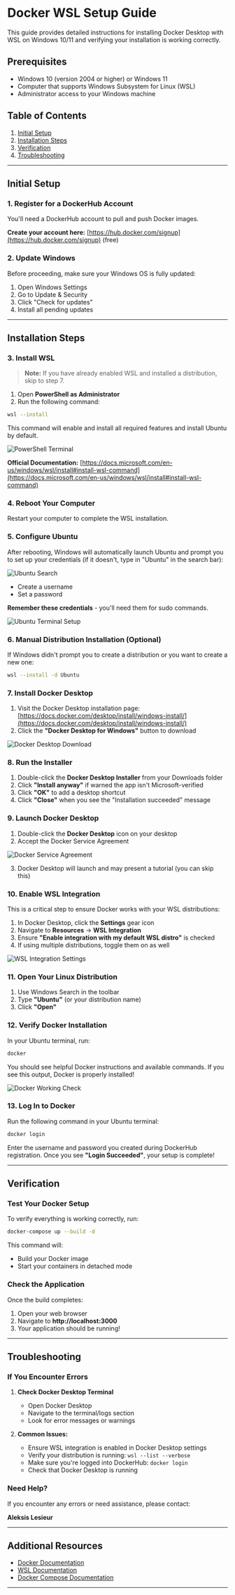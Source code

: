 # Docker WSL Setup Guide

This guide provides detailed instructions for installing Docker Desktop with WSL on Windows 10/11 and verifying your installation is working correctly.

## Prerequisites

- Windows 10 (version 2004 or higher) or Windows 11
- Computer that supports Windows Subsystem for Linux (WSL)
- Administrator access to your Windows machine

## Table of Contents

1. [Initial Setup](#initial-setup)
2. [Installation Steps](#installation-steps)
3. [Verification](#verification)
4. [Troubleshooting](#troubleshooting)

---

## Initial Setup

### 1. Register for a DockerHub Account

You'll need a DockerHub account to pull and push Docker images.

**Create your account here:** [https://hub.docker.com/signup](https://hub.docker.com/signup) (free)

### 2. Update Windows

Before proceeding, make sure your Windows OS is fully updated:

1. Open Windows Settings
2. Go to Update & Security
3. Click "Check for updates"
4. Install all pending updates

---

## Installation Steps

### 3. Install WSL

> **Note:** If you have already enabled WSL and installed a distribution, skip to step 7.

1. Open **PowerShell as Administrator**
2. Run the following command:

```bash
wsl --install
```

This command will enable and install all required features and install Ubuntu by default.

![PowerShell Terminal](images/powershell_terminal.webp)

**Official Documentation:** [https://docs.microsoft.com/en-us/windows/wsl/install#install-wsl-command](https://docs.microsoft.com/en-us/windows/wsl/install#install-wsl-command)

### 4. Reboot Your Computer

Restart your computer to complete the WSL installation.

### 5. Configure Ubuntu

After rebooting, Windows will automatically launch Ubuntu and prompt you to set up your credentials (if it doesn't, type in "Ubuntu" in the search bar):

![Ubuntu Search](images/open_distro.png)

- Create a username
- Set a password

**Remember these credentials** - you'll need them for sudo commands.

![Ubuntu Terminal Setup](images/ubuntu_terminal.webp)

### 6. Manual Distribution Installation (Optional)

If Windows didn't prompt you to create a distribution or you want to create a new one:

```bash
wsl --install -d Ubuntu
```

### 7. Install Docker Desktop

1. Visit the Docker Desktop installation page: [https://docs.docker.com/desktop/install/windows-install/](https://docs.docker.com/desktop/install/windows-install/)
2. Click the **"Docker Desktop for Windows"** button to download

![Docker Desktop Download](images/docker_desktop_download.webp)

### 8. Run the Installer

1. Double-click the **Docker Desktop Installer** from your Downloads folder
2. Click **"Install anyway"** if warned the app isn't Microsoft-verified
3. Click **"OK"** to add a desktop shortcut
4. Click **"Close"** when you see the "Installation succeeded" message

### 9. Launch Docker Desktop

1. Double-click the **Docker Desktop** icon on your desktop
2. Accept the Docker Service Agreement

![Docker Service Agreement](images/docker_service_agreement.webp)

3. Docker Desktop will launch and may present a tutorial (you can skip this)

### 10. Enable WSL Integration

This is a critical step to ensure Docker works with your WSL distributions:

1. In Docker Desktop, click the **Settings** gear icon
2. Navigate to **Resources** → **WSL Integration**
3. Ensure **"Enable integration with my default WSL distro"** is checked
4. If using multiple distributions, toggle them on as well

![WSL Integration Settings](images/wsl_integration.webp)

### 11. Open Your Linux Distribution

1. Use Windows Search in the toolbar
2. Type **"Ubuntu"** (or your distribution name)
3. Click **"Open"**

### 12. Verify Docker Installation

In your Ubuntu terminal, run:

```bash
docker
```

You should see helpful Docker instructions and available commands. If you see this output, Docker is properly installed!

![Docker Working Check](images/check_docker_is_working.webp)

### 13. Log In to Docker

Run the following command in your Ubuntu terminal:

```bash
docker login
```

Enter the username and password you created during DockerHub registration. Once you see **"Login Succeeded"**, your setup is complete!

---

## Verification

### Test Your Docker Setup

To verify everything is working correctly, run:

```bash
docker-compose up --build -d
```

This command will:
- Build your Docker image
- Start your containers in detached mode

### Check the Application

Once the build completes:

1. Open your web browser
2. Navigate to **http://localhost:3000**
3. Your application should be running!

---

## Troubleshooting

### If You Encounter Errors

1. **Check Docker Desktop Terminal**
   - Open Docker Desktop
   - Navigate to the terminal/logs section
   - Look for error messages or warnings

2. **Common Issues:**
   - Ensure WSL integration is enabled in Docker Desktop settings
   - Verify your distribution is running: `wsl --list --verbose`
   - Make sure you're logged into DockerHub: `docker login`
   - Check that Docker Desktop is running

### Need Help?

If you encounter any errors or need assistance, please contact:

**Aleksis Lesieur**

---

## Additional Resources

- [Docker Documentation](https://docs.docker.com/)
- [WSL Documentation](https://docs.microsoft.com/en-us/windows/wsl/)
- [Docker Compose Documentation](https://docs.docker.com/compose/)

---
